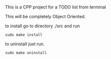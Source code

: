 This is a CPP project for a TODO list from terminal

This will be completely Object Oriented.

to install go to directory ./src and run

	sudo make install

to uninstall just run.

	sudo make uninstall
